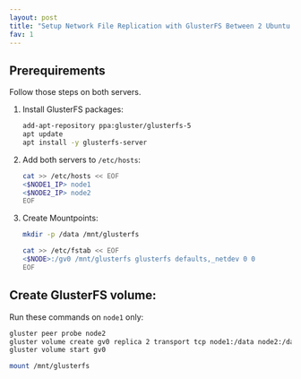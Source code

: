```yaml
---
layout: post
title: "Setup Network File Replication with GlusterFS Between 2 Ubuntu Servers"
fav: 1
---
```


## Prerequirements
Follow those steps on both servers.

1. Install GlusterFS packages:
   ```bash
   add-apt-repository ppa:gluster/glusterfs-5
   apt update
   apt install -y glusterfs-server
   ```
2. Add both servers to `/etc/hosts`:
   ```bash
   cat >> /etc/hosts << EOF
   <$NODE1_IP> node1
   <$NODE2_IP> node2
   EOF
3. Create Mountpoints:
   ```bash
   mkdir -p /data /mnt/glusterfs
   
   cat >> /etc/fstab << EOF
   <$NODE>:/gv0 /mnt/glusterfs glusterfs defaults,_netdev 0 0
   EOF
   ```

## Create GlusterFS volume:
Run these commands on `node1` only:
```bash
gluster peer probe node2
gluster volume create gv0 replica 2 transport tcp node1:/data node2:/data force
gluster volume start gv0

mount /mnt/glusterfs
```
